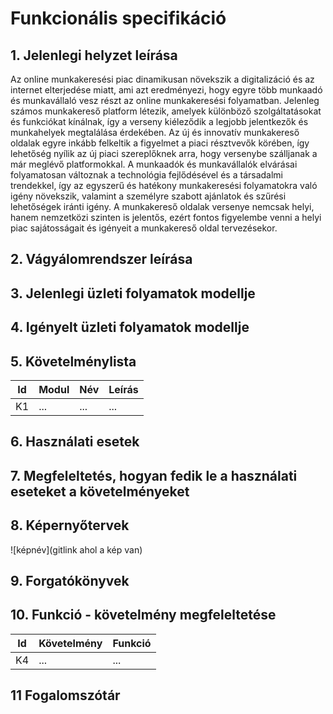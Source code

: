 # Funkcionális specifikáció
## 1. Jelenlegi helyzet leírása
Az online munkakeresési piac dinamikusan növekszik a digitalizáció és az internet elterjedése miatt, ami azt eredményezi, hogy egyre több munkaadó és munkavállaló vesz részt az online munkakeresési folyamatban.
Jelenleg számos munkakereső platform létezik, amelyek különböző szolgáltatásokat és funkciókat kínálnak, így a verseny kiéleződik a legjobb jelentkezők és munkahelyek megtalálása érdekében.
Az új és innovatív munkakereső oldalak egyre inkább felkeltik a figyelmet a piaci résztvevők körében, így lehetőség nyílik az új piaci szereplőknek arra, hogy versenybe szálljanak a már meglévő platformokkal.
A munkaadók és munkavállalók elvárásai folyamatosan változnak a technológia fejlődésével és a társadalmi trendekkel, így az egyszerű és hatékony munkakeresési folyamatokra való igény növekszik, valamint a személyre szabott ajánlatok és szűrési lehetőségek iránti igény.
A munkakereső oldalak versenye nemcsak helyi, hanem nemzetközi szinten is jelentős, ezért fontos figyelembe venni a helyi piac sajátosságait és igényeit a munkakereső oldal tervezésekor.
## 2. Vágyálomrendszer leírása

## 3. Jelenlegi üzleti folyamatok modellje

## 4. Igényelt üzleti folyamatok modellje

## 5. Követelménylista

| Id | Modul | Név | Leírás |
| :---: | --- | --- | --- |
| K1 | ...| ... | ... |

## 6. Használati esetek

## 7. Megfeleltetés, hogyan fedik le a használati eseteket a követelményeket

## 8. Képernyőtervek

![képnév](gitlink ahol a kép van)

## 9. Forgatókönyvek

## 10. Funkció - követelmény megfeleltetése

| Id | Követelmény | Funkció |
| :---: | --- | --- |
| K4 | ... | ... |

## 11 Fogalomszótár
